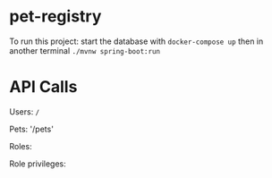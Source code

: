 # pet-registry
To run this project:
start the database with `docker-compose up`
then in another terminal `./mvnw spring-boot:run`

# API Calls
Users:
`/`

Pets:
'/pets'

Roles:

Role privileges:


